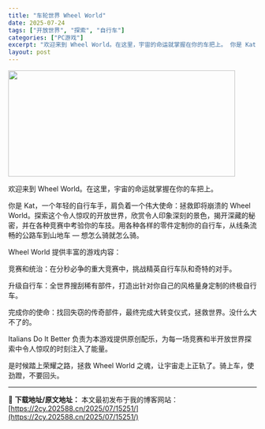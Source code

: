 ```yaml
---
title: "车轮世界 Wheel World"
date: 2025-07-24
tags: ["开放世界", "探索", "自行车"]
categories: ["PC游戏"]
excerpt: "欢迎来到 Wheel World。在这里，宇宙的命运就掌握在你的车把上。 你是 Kat，一个年轻的自行车手，肩负着一个伟大使命：拯救即将崩溃的 Wheel World。探索这个令人惊叹的开放世界，欣赏令人印象深刻的景色，揭开深藏的秘密，并在各种竞赛中考验你的车技。用各种各样的零件定制你的自行车，从线&hellip;"
layout: post
---
```


<img class="aligncenter size-full wp-image-15214" src="https://2cy.202588.cn/wp-content/uploads/2025/07/202507241426027.webp" alt="" width="460" height="215" />

欢迎来到 Wheel World。在这里，宇宙的命运就掌握在你的车把上。

你是 Kat，一个年轻的自行车手，肩负着一个伟大使命：拯救即将崩溃的 Wheel World。探索这个令人惊叹的开放世界，欣赏令人印象深刻的景色，揭开深藏的秘密，并在各种竞赛中考验你的车技。用各种各样的零件定制你的自行车，从线条流畅的公路车到山地车 — 想怎么骑就怎么骑。

Wheel World 提供丰富的游戏内容：

竞赛和统治：在分秒必争的重大竞赛中，挑战精英自行车队和奇特的对手。

升级自行车：全世界搜刮稀有部件，打造出针对你自己的风格量身定制的终极自行车。

完成你的使命：找回失窃的传奇部件，最终完成大转变仪式，拯救世界。没什么大不了的。

Italians Do It Better 负责为本游戏提供原创配乐，为每一场竞赛和半开放世界探索中令人惊叹的时刻注入了能量。

是时候踏上荣耀之路，拯救 Wheel World 之魂，让宇宙走上正轨了。骑上车，使劲蹬，不要回头。

---
📖 **下载地址/原文地址：** 本文最初发布于我的博客网站：[https://2cy.202588.cn/2025/07/15251/](https://2cy.202588.cn/2025/07/15251/)
